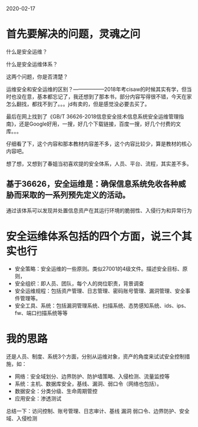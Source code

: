 2020-02-17
# 首先要解决的问题，灵魂之问
什么是安全运维？

什么是安全运维体系？

这两个问题，你是否清楚？

运维安全和安全运维的区别？——————2018年考cisaw的时候其实有学，但当时也没在意，基本都忘记了，我还想到了那本书，部分内容写得很不错，今天在家怎么翻找，都找不到了。。。jd有卖的，但是感觉没必要去买了。

最后在网上找到了《GB/T 36626-2018信息安全技术信息系统安全运维管理指南》，还是Google好用，一搜，好几个下载链接，百度一搜，好几个付费的文库。。。

仔细看了下，这个内容和那本教材内容差不多，这个内容比较少，算是教材的核心内容吧。

想了想，又想到了春姐当初喜欢提的安全体系，人员、平台、流程，其实差不多。

## 基于36626，安全运维是：确保信息系统免收各种威胁而采取的一系列预先定义的活动。
通过该体系可以发现并处置信息资产在其运行环境的脆弱性、入侵行为和异常行为

# 安全运维体系包括的四个方面，说三个其实也行
* 安全策略：安全运维的一些原则。类似27001的4级文件。描述安全目标、原则，
* 安全组织：即人员、团队，每个人的岗位职责，背景调查
* 安全运维规程：包括资产管理、日志管理、密码账号管理、漏洞管理、安全事件管理等。
* 安全工具、系统：包括漏洞管理系统、扫描系统、态势感知系统、ids、ips、fw、端口扫描系统等等

# 我的思路

还是人员、制度、系统3个方面，分别从运维对象，资产的角度来试试安全控制措施，如：
* 网络：安全域划分、边界防护、防护墙策略、入侵检测、流量监控等
* 系统：主机、数据库安全，基线、漏洞、弱口令（网络也包括）。
* 数据安全：分类分级、生命周期管控
* 应用安全：渗透测试

总结一下：访问控制、账号管理、日志审计、基线 漏洞 弱口令、边界防护、安全域、入侵检测
